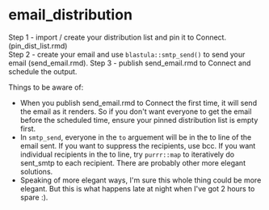 # email_distribution
Step 1 - import / create your distribution list and pin it to Connect. (pin_dist_list.rmd)  
Step 2 - create your email and use `blastula::smtp_send()` to send your email (send_email.rmd). 
Step 3 - publish send_email.rmd to Connect and schedule the output. 

Things to be aware of:
* When you publish send_email.rmd to Connect the first time, it will send the email as it renders.  So if you don't want everyone to get the email before the scheduled time, ensure your pinned distribution list is empty first.   
* In `smtp_send`, everyone in the `to` arguement will be in the to line of the email sent. If you want to suppress the recipients, use bcc.  If you want individual recipients in the to line, try `purrr::map` to iteratively do sent_smtp to each recipient.  There are probably other more elegant solutions.  
* Speaking of more elegant ways, I'm sure this whole thing could be more elegant.  But this is what happens late at night when I've got 2 hours to spare :). 
